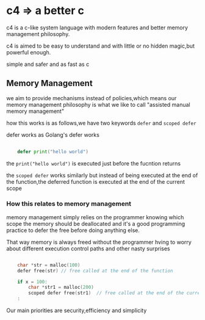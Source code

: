 # c4 => a better c
c4 is a c-like system language with modern features and better memory management philosophy.

c4 is aimed to be easy to understand and with little or no hidden magic,but powerful enough.

simple and safer and as fast as c


## Memory Management

we aim to provide mechanisms instead of policies,which means our memory management philosophy is what we like to call "assisted manual memory management"

how this works is as follows,we have two keywords `defer` and `scoped defer`

defer works as Golang's defer works

```Go
    
    defer print("hello world")

```

the `print("hello world")` is executed just before the fucntion returns


the `scoped defer` works similarly but instead of being executed at the end of the function,the deferred function is executed at the end of the current scope



### How this relates to memory management

memory management simply relies on the programmer knowing which scope the memory should be deallocated and it's a good programming practice to defer the free before doing anything else.

That way memory is always freed without the programmer hving to worry about different execution control paths and other nasty surprises


```C

    char *str = malloc(100)
    defer free(str) // free called at the end of the function

    if x = 100:
        char *str1 = malloc(200)
        scoped defer free(str1)  // free called at the end of the current scope
    :

```

Our main priorities are security,efficiency and simplicity










